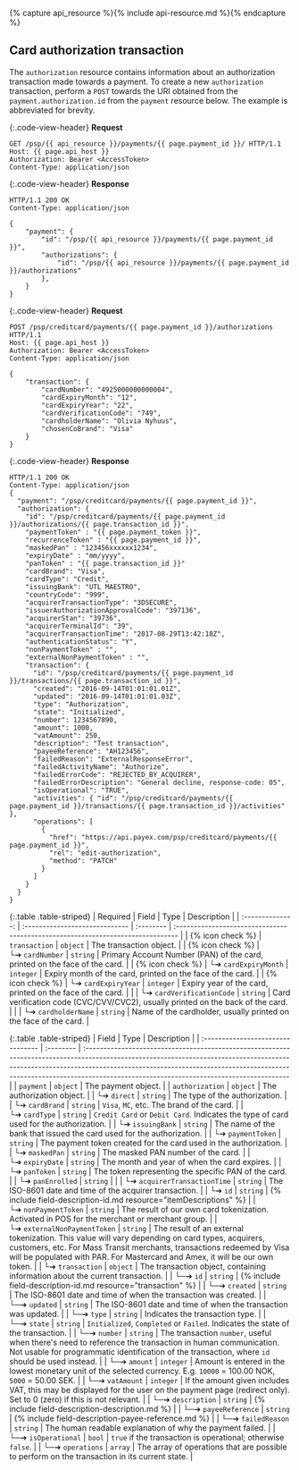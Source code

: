 {% capture api_resource %}{% include api-resource.md %}{% endcapture %}

## Card authorization transaction

The `authorization` resource contains information about an authorization
transaction made towards a payment. To create a new `authorization` transaction,
perform a `POST` towards the URI obtained from the `payment.authorization.id`
from the `payment` resource below. The example is abbreviated for brevity.

{:.code-view-header}
**Request**

```http
GET /psp/{{ api_resource }}/payments/{{ page.payment_id }}/ HTTP/1.1
Host: {{ page.api_host }}
Authorization: Bearer <AccessToken>
Content-Type: application/json
```

{:.code-view-header}
**Response**

```http
HTTP/1.1 200 OK
Content-Type: application/json

{
    "payment": {
        "id": "/psp/{{ api_resource }}/payments/{{ page.payment_id }}",
        "authorizations": {
            "id": "/psp/{{ api_resource }}/payments/{{ page.payment_id }}/authorizations"
        },
    }
}
```

{:.code-view-header}
**Request**

```http
POST /psp/creditcard/payments/{{ page.payment_id }}/authorizations HTTP/1.1
Host: {{ page.api_host }}
Authorization: Bearer <AccessToken>
Content-Type: application/json

{
    "transaction": {
        "cardNumber": "4925000000000004",
        "cardExpiryMonth": "12",
        "cardExpiryYear": "22",
        "cardVerificationCode": "749",
        "cardholderName": "Olivia Nyhuus",
        "chosenCoBrand": "Visa"
    }
}
```

{:.code-view-header}
**Response**

```http
HTTP/1.1 200 OK
Content-Type: application/json
{
  "payment": "/psp/creditcard/payments/{{ page.payment_id }}",
  "authorization": {
    "id": "/psp/creditcard/payments/{{ page.payment_id }}/authorizations/{{ page.transaction_id }}",
    "paymentToken" : "{{ page.payment_token }}",
    "recurrenceToken" : "{{ page.payment_id }}",
    "maskedPan" : "123456xxxxxx1234",
    "expiryDate" : "mm/yyyy",
    "panToken" : "{{ page.transaction_id }}"
    "cardBrand": "Visa",
    "cardType": "Credit",
    "issuingBank": "UTL MAESTRO",
    "countryCode": "999",
    "acquirerTransactionType": "3DSECURE",
    "issuerAuthorizationApprovalCode": "397136",
    "acquirerStan": "39736",
    "acquirerTerminalId": "39",
    "acquirerTransactionTime": "2017-08-29T13:42:18Z",
    "authenticationStatus": "Y",
    "nonPaymentToken" : "",
    "externalNonPaymentToken" : "",
    "transaction": {
      "id": "/psp/creditcard/payments/{{ page.payment_id }}/transactions/{{ page.transaction_id }}",
      "created": "2016-09-14T01:01:01.01Z",
      "updated": "2016-09-14T01:01:01.03Z",
      "type": "Authorization",
      "state": "Initialized",
      "number": 1234567890,
      "amount": 1000,
      "vatAmount": 250,
      "description": "Test transaction",
      "payeeReference": "AH123456",
      "failedReason": "ExternalResponseError",
      "failedActivityName": "Authorize",
      "failedErrorCode": "REJECTED_BY_ACQUIRER",
      "failedErrorDescription": "General decline, response-code: 05",
      "isOperational": "TRUE",
      "activities": { "id": "/psp/creditcard/payments/{{ page.payment_id }}/transactions/{{ page.transaction_id }}/activities" },
      "operations": [
        {
          "href": "https://api.payex.com/psp/creditcard/payments/{{ page.payment_id }}",
          "rel": "edit-authorization",
          "method": "PATCH"
        }
      ]
    }
  }
}
```

{:.table .table-striped}
|     Required     | Field                          | Type      | Description                                                                     |
| :--------------: | :----------------------------- | :-------- | :------------------------------------------------------------------------------ |
| {% icon check %} | `transaction`                  | `object`  | The transaction object.                                                         |
| {% icon check %} | └➔&nbsp;`cardNumber`           | `string`  | Primary Account Number (PAN) of the card, printed on the face of the card.      |
| {% icon check %} | └➔&nbsp;`cardExpiryMonth`      | `integer` | Expiry month of the card, printed on the face of the card.                      |
| {% icon check %} | └➔&nbsp;`cardExpiryYear`       | `integer` | Expiry year of the card, printed on the face of the card.                       |
|                  | └➔&nbsp;`cardVerificationCode` | `string`  | Card verification code (CVC/CVV/CVC2), usually printed on the back of the card. |
|                  | └➔&nbsp;`cardholderName`       | `string`  | Name of the cardholder, usually printed on the face of the card.               |

{:.table .table-striped}
| Field                             | Type      | Description                                                                                                                                                                                                                                                                                          |
| :-------------------------------- | :-------- | :--------------------------------------------------------------------------------------------------------------------------------------------------------------------------------------------------------------------------------------------------------------------------------------------------- |
| `payment`                         | `object`  | The payment object.                                                                                                                                                                                                                                                                                  |
| `authorization`                   | `object`  | The authorization object.                                                                                                                                                                                                                                                                            |
| └➔&nbsp;`direct`                  | `string`  | The type of the authorization.                                                                                                                                                                                                                                                                       |
| └➔&nbsp;`cardBrand`               | `string`  | `Visa`, `MC`, etc. The brand of the card.                                                                                                                                                                                                                                                            |
| └➔&nbsp;`cardType`                | `string`  | `Credit Card` or `Debit Card`. Indicates the type of card used for the authorization.                                                                                                                                                                                                                |
| └➔&nbsp;`issuingBank`             | `string`  | The name of the bank that issued the card used for the authorization.                                                                                                                                                                                                                                |
| └➔&nbsp;`paymentToken`            | `string`  | The payment token created for the card used in the authorization.                                                                                                                                                                                                                                    |
| └➔&nbsp;`maskedPan`               | `string`  | The masked PAN number of the card.                                                                                                                                                                                                                                                                   |
| └➔&nbsp;`expiryDate`              | `string`  | The month and year of when the card expires.                                                                                                                                                                                                                                                         |
| └➔&nbsp;`panToken`                | `string`  | The token representing the specific PAN of the card.                                                                                                                                                                                                                                                 |
| └➔&nbsp;`panEnrolled`             | `string`  |                                                                                                                                                                                                                                                                                                      |
| └➔&nbsp;`acquirerTransactionTime` | `string`  | The ISO-8601 date and time of the acquirer transaction.                                                                                                                                                                                                                                 |
| └➔&nbsp;`id`                      | `string`  | {% include field-description-id.md resource="itemDescriptions" %}                                                                                                                                                                                                                                    |
| └➔&nbsp;`nonPaymentToken`         | `string`  | The result of our own card tokenization. Activated in POS for the merchant or merchant group.                                                                                                                                                                                                    |
| └➔&nbsp;`externalNonPaymentToken` | `string`  | The result of an external tokenization. This value will vary depending on card types, acquirers, customers, etc. For Mass Transit merchants, transactions redeemed by Visa will be populated with PAR. For Mastercard and Amex, it will be our own token.                                                                                                                                                                 |
| └➔&nbsp;`transaction`             | `object`  | The transaction object, containing information about the current transaction.                                                                                                                                                                                                                        |
| └─➔&nbsp;`id`                     | `string`  | {% include field-description-id.md resource="transaction" %}                                                                                                                                                                                                                                         |
| └─➔&nbsp;`created`                | `string`  | The ISO-8601 date and time of when the transaction was created.                                                                                                                                                                                                                                      |
| └─➔&nbsp;`updated`                | `string`  | The ISO-8601 date and time of when the transaction was updated.                                                                                                                                                                                                                                      |
| └─➔&nbsp;`type`                   | `string`  | Indicates the transaction type.                                                                                                                                                                                                                                                                      |
| └─➔&nbsp;`state`                  | `string`  | `Initialized`, `Completed` or `Failed`. Indicates the state of the transaction.                                                                                                                                                                                                                      |
| └─➔&nbsp;`number`                 | `string`  | The transaction `number`, useful when there's need to reference the transaction in human communication. Not usable for programmatic identification of the transaction, where `id` should be used instead.                                                                                         |
| └─➔&nbsp;`amount`                 | `integer` | Amount is entered in the lowest monetary unit of the selected currency. E.g. `10000` = 100.00 NOK, `5000` = 50.00 SEK.                                                                                                                                                                             |
| └─➔&nbsp;`vatAmount`              | `integer` | If the amount given includes VAT, this may be displayed for the user on the payment page (redirect only). Set to 0 (zero) if this is not relevant.                                                                                                                                                   |
| └─➔&nbsp;`description`            | `string`  | {% include field-description-description.md %}                                                                                                                                                                                                                          |
| └─➔&nbsp;`payeeReference`         | `string`  | {% include field-description-payee-reference.md %}                                                                                                                                                                                                                      |
| └─➔&nbsp;`failedReason`           | `string`  | The human readable explanation of why the payment failed.                                                                                                                                                                                                                                            |
| └─➔&nbsp;`isOperational`          | `bool`    | `true` if the transaction is operational; otherwise `false`.                                                                                                                                                                                                                                         |
| └─➔&nbsp;`operations`             | `array`   | The array of operations that are possible to perform on the transaction in its current state.                                                                                                                                                                                                        |
